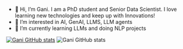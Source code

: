 - 👋 Hi, I’m Gani. I am a PhD student and Senior Data Scientist. I love learning new technologies and keep up with Innovations!
- 👀 I’m interested in AI, GenAI, LLMS, LLM agents
- 🌱 I’m currently learning LLMs and doing NLP projects 

<!---
ganiesenov/ganiesenov is a ✨ special ✨ repository because its `README.md` (this file) appears on your GitHub profile.
You can click the Preview link to take a look at your changes.
--->
[![Gani GitHub stats](https://github-readme-stats.vercel.app/api?username=ganiesenov)](https://github.com/anuraghazra/github-readme-stats)
![Gani GitHub stats](https://github-readme-stats.vercel.app/api?username=ganiesenov&show_icons=true)
